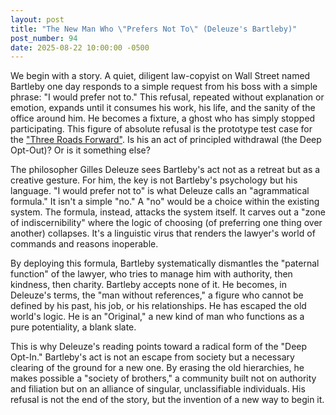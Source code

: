 ```yaml
---
layout: post
title: "The New Man Who \"Prefers Not To\" (Deleuze's Bartleby)"
post_number: 94
date: 2025-08-22 10:00:00 -0500
---
```


We begin with a story. A quiet, diligent law-copyist on Wall Street named Bartleby one day responds to a simple request from his boss with a simple phrase: "I would prefer not to." This refusal, repeated without explanation or emotion, expands until it consumes his work, his life, and the sanity of the office around him. He becomes a fixture, a ghost who has simply stopped participating. This figure of absolute refusal is the prototype test case for the ["Three Roads Forward"](/post-63). Is his an act of principled withdrawal (the Deep Opt-Out)? Or is it something else?

The philosopher Gilles Deleuze sees Bartleby's act not as a retreat but as a creative gesture. For him, the key is not Bartleby's psychology but his language. "I would prefer not to" is what Deleuze calls an "agrammatical formula." It isn't a simple "no." A "no" would be a choice within the existing system. The formula, instead, attacks the system itself. It carves out a "zone of indiscernibility" where the logic of choosing (of preferring one thing over another) collapses. It's a linguistic virus that renders the lawyer's world of commands and reasons inoperable.

By deploying this formula, Bartleby systematically dismantles the "paternal function" of the lawyer, who tries to manage him with authority, then kindness, then charity. Bartleby accepts none of it. He becomes, in Deleuze's terms, the "man without references," a figure who cannot be defined by his past, his job, or his relationships. He has escaped the old world's logic. He is an "Original," a new kind of man who functions as a pure potentiality, a blank slate.

This is why Deleuze's reading points toward a radical form of the "Deep Opt-In." Bartleby's act is not an escape from society but a necessary clearing of the ground for a new one. By erasing the old hierarchies, he makes possible a "society of brothers," a community built not on authority and filiation but on an alliance of singular, unclassifiable individuals. His refusal is not the end of the story, but the invention of a new way to begin it.